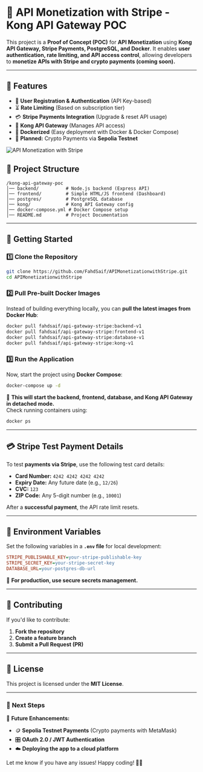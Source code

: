 # 🚀 API Monetization with Stripe - Kong API Gateway POC

This project is a **Proof of Concept (POC)** for **API Monetization** using **Kong API Gateway, Stripe Payments, PostgreSQL, and Docker**. It enables **user authentication, rate limiting, and API access control**, allowing developers to **monetize APIs with Stripe and crypto payments (coming soon).**

---

## 📌 Features
- 🔑 **User Registration & Authentication** (API Key-based)
- ⏳ **Rate Limiting** (Based on subscription tier)
- 💳 **Stripe Payments Integration** (Upgrade & reset API usage)
- 📡 **Kong API Gateway** (Manages API access)
- 🐳 **Dockerized** (Easy deployment with Docker & Docker Compose)
- 🔄 **Planned:** Crypto Payments via **Sepolia Testnet**

![API Monetization with Stripe](https://github.com/user-attachments/assets/f605d7b6-ecb2-4c3d-bda2-b194417b240d)



## 📂 Project Structure
```
/kong-api-gateway-poc
│── backend/          # Node.js backend (Express API)
│── frontend/         # Simple HTML/JS frontend (Dashboard)
│── postgres/         # PostgreSQL database
│── kong/             # Kong API Gateway config
│── docker-compose.yml # Docker Compose setup
│── README.md         # Project Documentation
```

---

## 🚀 **Getting Started**
### **1️⃣ Clone the Repository**
```sh
git clone https://github.com/FahdSaif/APIMonetizationwithStripe.git
cd APIMonetizationwithStripe
```

### **2️⃣ Pull Pre-built Docker Images**
Instead of building everything locally, you can **pull the latest images from Docker Hub**:

```sh
docker pull fahdsaif/api-gateway-stripe:backend-v1
docker pull fahdsaif/api-gateway-stripe:frontend-v1
docker pull fahdsaif/api-gateway-stripe:database-v1
docker pull fahdsaif/api-gateway-stripe:kong-v1
```

### **3️⃣ Run the Application**
Now, start the project using **Docker Compose**:

```sh
docker-compose up -d
```

📌 **This will start the backend, frontend, database, and Kong API Gateway in detached mode.**  
Check running containers using:

```sh
docker ps
```

---

## 💳 **Stripe Test Payment Details**
To test **payments via Stripe**, use the following test card details:

- **Card Number:** `4242 4242 4242 4242`
- **Expiry Date:** Any future date (e.g., `12/26`)
- **CVC:** `123`
- **ZIP Code:** Any 5-digit number (e.g., `10001`)

After a **successful payment**, the API rate limit resets.

---

## 🔧 **Environment Variables**
Set the following variables in a **`.env` file** for local development:

```ini
STRIPE_PUBLISHABLE_KEY=your-stripe-publishable-key
STRIPE_SECRET_KEY=your-stripe-secret-key
DATABASE_URL=your-postgres-db-url
```

📌 **For production, use secure secrets management.**

---

## 🤝 **Contributing**
If you'd like to contribute:
1. **Fork the repository**
2. **Create a feature branch**
3. **Submit a Pull Request (PR)**

---

## 📜 **License**
This project is licensed under the **MIT License**.

---

### 🎯 **Next Steps**
🚀 **Future Enhancements:**
- 🪙 **Sepolia Testnet Payments** (Crypto payments with MetaMask)
- 🎛️ **OAuth 2.0 / JWT Authentication**
- ☁️ **Deploying the app to a cloud platform**

Let me know if you have any issues! Happy coding! 🚀🔥
